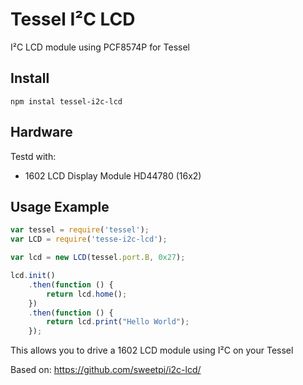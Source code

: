Tessel I²C LCD
=======

I²C LCD module using PCF8574P for Tessel

Install
-------

```
npm instal tessel-i2c-lcd
```

Hardware
--------

Testd with: 
* 1602 LCD Display Module HD44780 (16x2)

Usage Example
------------

```javascript
var tessel = require('tessel');
var LCD = require('tesse-i2c-lcd');

var lcd = new LCD(tessel.port.B, 0x27);

lcd.init()
    .then(function () {
        return lcd.home();
    })
    .then(function () {
        return lcd.print("Hello World");
    });
```

This allows you to drive a 1602 LCD module using I²C on your Tessel

Based on: https://github.com/sweetpi/i2c-lcd/

